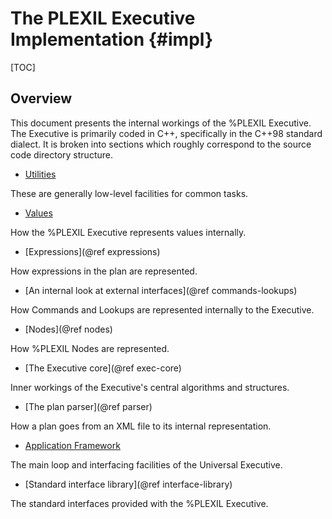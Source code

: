# The PLEXIL Executive Implementation {#impl}

[TOC]

## Overview

This document presents the internal workings of the %PLEXIL Executive.
The Executive is primarily coded in C++, specifically in the C++98
standard dialect.  It is broken into sections which roughly correspond
to the source code directory structure.

* [Utilities](group___utils.html)

These are generally low-level facilities for common tasks.

* [Values](group___values.html)

How the %PLEXIL Executive represents values internally.

* [Expressions](@ref expressions)

How expressions in the plan are represented.

* [An internal look at external interfaces](@ref commands-lookups)

How Commands and Lookups are represented internally to the Executive.

* [Nodes](@ref nodes)

How %PLEXIL Nodes are represented.

* [The Executive core](@ref exec-core)

Inner workings of the Executive's central algorithms and structures.

* [The plan parser](@ref parser)

How a plan goes from an XML file to its internal representation.

* [Application Framework](group___app-_framework.html)

The main loop and interfacing facilities of the Universal Executive.

* [Standard interface library](@ref interface-library)

The standard interfaces provided with the %PLEXIL Executive.

